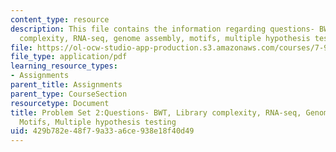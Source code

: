 ```yaml
---
content_type: resource
description: This file contains the information regarding questions- BWT, library
  complexity, RNA-seq, genome assembly, motifs, multiple hypothesis testing.
file: https://ol-ocw-studio-app-production.s3.amazonaws.com/courses/7-91j-foundations-of-computational-and-systems-biology-spring-2014/429b782e48f79a33a6ce938e18f40d49_MIT7_91JS14_pset2_ques.pdf
file_type: application/pdf
learning_resource_types:
- Assignments
parent_title: Assignments
parent_type: CourseSection
resourcetype: Document
title: Problem Set 2:Questions- BWT, Library complexity, RNA-seq, Genome assembly,
  Motifs, Multiple hypothesis testing
uid: 429b782e-48f7-9a33-a6ce-938e18f40d49
---
```

